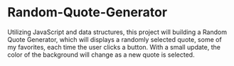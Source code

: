 # Random-Quote-Generator

Utilizing JavaScript and data structures, this project will building a Random Quote Generator,  which will displays a randomly selected quote, some of my favorites, each time the user clicks a button.
With a small update, the color of the background will change as a new quote is selected.
